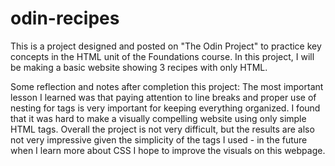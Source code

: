 # odin-recipes
This is a project designed and posted on "The Odin Project" to practice key concepts in the HTML unit of the Foundations course. 
In this project, I will be making a basic website showing 3 recipes  with only HTML.

Some reflection and notes after completion this project:
The most important lesson I learned was that paying attention to line breaks and proper use of nesting for tags is very important for keeping everything organized.
I found that it was hard to make a visually compelling website using only simple HTML tags. 
Overall the project is not very difficult, but the results are also not very impressive given the simplicity of the tags I used - in the future when I learn more about CSS I hope to improve the visuals on this webpage. 